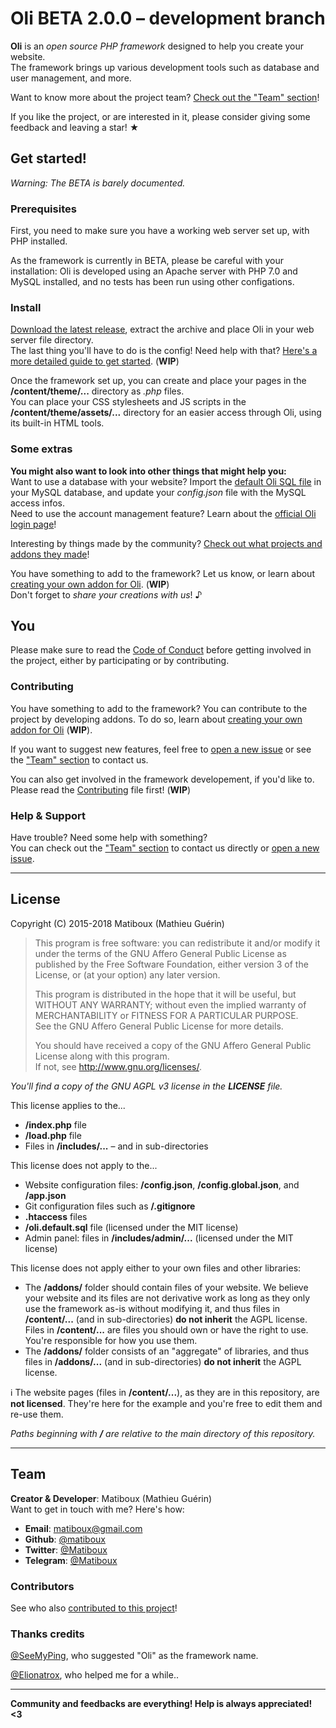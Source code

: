 # Oli BETA 2.0.0 – development branch

**Oli** is an *open source PHP framework* designed to help you create your website.  
The framework brings up various development tools such as database and user management, and more.

Want to know more about the project team? [Check out the "Team" section](#team)!

If you like the project, or are interested in it, please consider giving some feedback and leaving a star! ★

## Get started!

*Warning: The BETA is barely documented.*

### Prerequisites

First, you need to make sure you have a working web server set up, with PHP installed. 

As the framework is currently in BETA, please be careful with your installation: Oli is developed using an Apache server with PHP 7.0 and MySQL installed, and no tests has been run using other configations.

### Install

[Download the latest release](https://github.com/OliFramework/Oli/releases/latest), extract the archive and place Oli in your web server file directory.  
The last thing you'll have to do is the config! Need help with that? [Here's a more detailed guide to get started](https://github.com/OliFramework/Oli/wiki/Get-started). (**WIP**)

Once the framework set up, you can create and place your pages in the **/content/theme/...** directory as *.php* files.  
You can place your CSS stylesheets and JS scripts in the **/content/theme/assets/...** directory for an easier access through Oli, using its built-in HTML tools.

### Some extras

**You might also want to look into other things that might help you:**  
Want to use a database with your website? Import the [default Oli SQL file](https://github.com/OliFramework/Oli/blob/master/oli.default.sql) in your MySQL database, and update your *config.json* file with the MySQL access infos.  
Need to use the account management feature? Learn about the [official Oli login page](https://github.com/OliFramework/Oli-Login-Page)!

Interesting by things made by the community? [Check out what projects and addons they made](https://github.com/OliFramework/Oli/wiki/Created-by-the-community)!

You have something to add to the framework? Let us know, or learn about [creating your own addon for Oli](#). (**WIP**)  
Don't forget to *share your creations with us*! ♪

## You

Please make sure to read the [Code of Conduct](https://github.com/OliFramework/Oli/blob/master/CODE_OF_CONDUCT.md) before getting involved in the project, either by participating or by contributing.

### Contributing

You have something to add to the framework? You can contribute to the project by developing addons. To do so, learn about [creating your own addon for Oli](#) (**WIP**).

If you want to suggest new features, feel free to [open a new issue](https://github.com/OliFramework/Oli/issues/new) or see the ["Team" section](#team) to contact us.

You can also get involved in the framework developement, if you'd like to. Please read the [Contributing](https://github.com/OliFramework/Oli/blob/master/CONTRIBUTING.md) file first! (**WIP**)

### Help & Support

Have trouble? Need some help with something?  
You can check out the ["Team" section](#team) to contact us directly or [open a new issue](https://github.com/OliFramework/Oli/issues/new).

---

## License

Copyright (C) 2015-2018 Matiboux (Mathieu Guérin)
> This program is free software: you can redistribute it and/or modify it under the terms of the GNU Affero General Public License as published by the Free Software Foundation, either version 3 of the License, or (at your option) any later version.  
> 
> This program is distributed in the hope that it will be useful, but WITHOUT ANY WARRANTY; without even the implied warranty of MERCHANTABILITY or FITNESS FOR A PARTICULAR PURPOSE.  
> See the GNU Affero General Public License for more details.
> 
> You should have received a copy of the GNU Affero General Public License along with this program.  
> If not, see <http://www.gnu.org/licenses/>.

*You'll find a copy of the GNU AGPL v3 license in the **LICENSE** file.*

This license applies to the...
- **/index.php** file
- **/load.php** file
- Files in **/includes/...** – and in sub-directories

This license does not apply to the...
- Website configuration files: **/config.json**, **/config.global.json**, and **/app.json**
- Git configuration files such as **/.gitignore**
- **.htaccess** files
- **/oli.default.sql** file (licensed under the MIT license)
- Admin panel: files in **/includes/admin/...** (licensed under the MIT license)

This license does not apply either to your own files and other libraries:
- The **/addons/** folder should contain files of your website. We believe your website and its files are not derivative work as long as they only use the framework as-is without modifying it, and thus files in **/content/...** (and in sub-directories) **do not inherit** the AGPL license.  
Files in **/content/...** are files you should own or have the right to use. You're responsible for how you use them.
- The **/addons/** folder consists of an "aggregate" of libraries, and thus files in **/addons/...** (and in sub-directories) **do not inherit** the AGPL license.

ℹ️ The website pages (files in **/content/...**), as they are in this repository, are **not licensed**. They're here for the example and you're free to edit them and re-use them.

*Paths beginning with **/** are relative to the main directory of this repository.*

---

## Team

**Creator & Developer**: Matiboux (Mathieu Guérin)  
Want to get in touch with me? Here's how:
 - **Email**: [matiboux@gmail.com](mailto:matiboux@gmail.com)
 - **Github**: [@matiboux](https://github.com/matiboux)
 - **Twitter**: [@Matiboux](https://twitter.com/Matiboux)
 - **Telegram**: [@Matiboux](https://t.me/Matiboux)
 
### Contributors

See who also [contributed to this project](https://github.com/OliFramework/Oli/blob/master/CONTRIBUTORS.md)!

### Thanks credits

[@SeeMyPing](https://twitter.com/SeeMyPing), who suggested "Oli" as the framework name.

[@Elionatrox](https://twitter.com/Elionatrox), who helped me for a while..

---

**Community and feedbacks are everything! Help is always appreciated! <3**